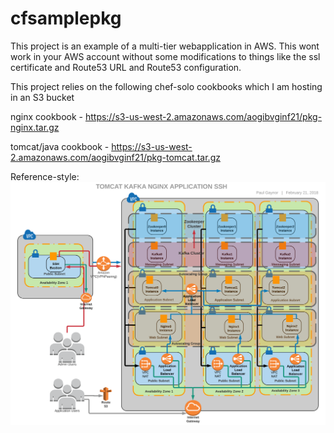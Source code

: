 # cfsamplepkg

This project is an example of a multi-tier webapplication in AWS.  This wont work in your AWS account without some modifications to things like the ssl certificate and Route53 URL and Route53 configuration.

This project relies on the following chef-solo cookbooks which I am hosting in an S3 bucket

nginx cookbook -
https://s3-us-west-2.amazonaws.com/aogibvginf21/pkg-nginx.tar.gz

tomcat/java cookbook -
https://s3-us-west-2.amazonaws.com/aogibvginf21/pkg-tomcat.tar.gz

Reference-style: 
![alt text][diagram]

[diagram]: https://github.com/azcoffeehabit/cfsamplepkg/blob/master/cfsamplepkg.png "Diagram"

